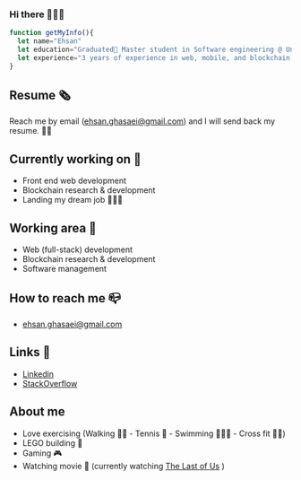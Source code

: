 ### Hi there 👋🏻🏓

```JavaScript
function getMyInfo(){
  let name="Ehsan"
  let education="Graduated🥳 Master student in Software engineering @ University of Victoria"
  let experience="3 years of experience in web, mobile, and blockchain development".
}
```

## Resume 🗞️
Reach me by email (ehsan.ghasaei@gmail.com) and I will send back my resume. 👋🏻

## Currently working on 👔
- Front end web development 
- Blockchain research & development
- Landing my dream job 👨🏻‍💼

## Working area 🛞
- Web (full-stack) development
- Blockchain research & development
- Software management 

## How to reach me 📪
- ehsan.ghasaei@gmail.com

## Links 🔗
- [Linkedin](https://www.linkedin.com/in/ehsanghasaei/)
- [StackOverflow](https://stackoverflow.com/users/13002861/ehsan-ghasaei)

## About me
- Love exercising (Walking 🚶🏻 - Tennis 🎾 - Swimming 🏊🏻‍♂️ - Cross fit 🏋🏻)
- LEGO building 🧱
- Gaming 🎮
- Watching movie 🍿 (currently watching [The Last of Us](https://www.imdb.com/title/tt3581920/) )
